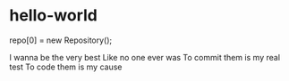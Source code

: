 # hello-world
repo[0] = new Repository();

I wanna be the very best
Like no one ever was
To commit them is my real test
To code them is my cause

